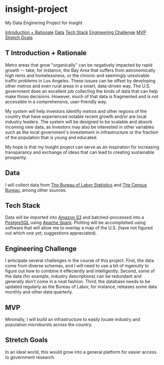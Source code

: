 # insight-project
My Data Enginering Project for Insight

[Introduction + Rationale](#Introduction-Rationale)
[Data](#Data)
[Tech Stack](#Tech-Stack)
[Engineering Challenge](#Engineering-Challenge)
[MVP](#MVP)
[Stretch Goals](#Stretch-Goals)


## <a name="Introduction-Rationale"></a>T Introduction + Rationale
Metro areas that grow "organically" can be negatively impacted by rapid growth -- take, for instance, the Bay Area that suffers from astronomically high rents and homelessness, or the chronic and seemingly unsolvable traffic problems in Los Angeles. These issues can be offset by developing other metros and even rural areas in a smart, data-driven way. The U.S. government does an excellent job collecting the kinds of data that can help make those decisions. However, much of that data is fragmented and is not accessible in a comprehensive, user-friendly way. 

My system will help investors identify metros and other regions of the country that have experienced notable recent growth and/or are local industry leaders. The system will be designed to be scalable and absorb incoming new data, as investors may also be interested in other variables such as the local government's investement in infrastructure or the fraction of the population that is young and educated.

My hope is that my Insight project can serve as an inspiration for increasing transparancy and exchange of ideas that can lead to creating sustainable prosperity.

## <a name="Data"></a>Data
I will collect data from [The Bureau of Labor Statistics](https://www.bls.gov/data/) and [The Census Bureau](https://www.census.gov/data.html), among other sources.

## <a name="Tech-Stack"></a>Tech Stack
Data will be imported into [Amazon S3](https://aws.amazon.com/s3/) and batched-processed into a [PostgreSQL](https://www.postgresql.org/) using [Apache Spark](https://spark.apache.org/). Plotting will be accomplished using software that will allow me to overlay a map of the U.S. (have not figured out which one yet; suggestions appreciated).

## <a name="#Engineering-Challenge"></a>Engineering Challenge
I anticipate several challenges in the course of this project. First, the data come from diverse schemas, and I will need to use a bit of ingenuity to figure out how to combine it effeciently and intelligently. Second, some of the data (for example, industry descriptions) can be redundant and generally don't come in a neat fashion. Third, the database needs to be updated regularly as the Bureau of Labor, for instance, releases some data monthly and other data quarterly.

## <a name="MVP"></a>MVP
Minimally, I will build an infrastructure to easily locate industry and population microbursts across the country.

## <a name="Stretch-Goals"></a>Stretch Goals
In an ideal world, this would grow into a general platform for easier access to government research.


